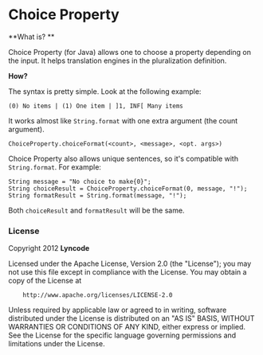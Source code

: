 Choice Property
===============

**What is? **

Choice Property (for Java) allows one to choose a property depending on the
input. It helps translation engines in the pluralization definition.

**How?**

The syntax is pretty simple. Look at the following example:

	(0) No items | (1) One item | ]1, INF[ Many items

It works almost like `String.format` with one extra argument (the count
argument).

	ChoiceProperty.choiceFormat(<count>, <message>, <opt. args>)

Choice Property also allows unique sentences, so it's compatible with
`String.format`. For example:

	String message = "No choice to make{0}";
	String choiceResult = ChoiceProperty.choiceFormat(0, message, "!");
	String formatResult = String.format(message, "!");

Both `choiceResult` and `formatResult` will be the same.

### License

Copyright 2012 **Lyncode**

Licensed under the Apache License, Version 2.0 (the "License");  you may not use
this file except in compliance with the License. You may obtain a copy of the
License at

        http://www.apache.org/licenses/LICENSE-2.0

Unless required by applicable law or agreed to in writing, software distributed
under the License is distributed on an "AS IS" BASIS, WITHOUT WARRANTIES OR
CONDITIONS OF ANY KIND, either express or implied. See the License for the
specific language governing permissions and limitations under the License.

